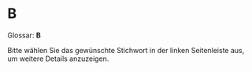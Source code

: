 # B

Glossar: **B**

Bitte wählen Sie das gewünschte Stichwort in der linken Seitenleiste aus, um weitere Details anzuzeigen.